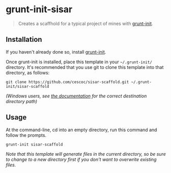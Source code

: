 # grunt-init-sisar

> Creates a scaffhold for a typical project of mines with [grunt-init][].

[grunt-init]: http://gruntjs.com/project-scaffolding

## Installation
If you haven't already done so, install [grunt-init][].

Once grunt-init is installed, place this template in your `~/.grunt-init/` directory. It's recommended that you use git to clone this template into that directory, as follows:

```
git clone https://github.com/cescoc/sisar-scaffold.git ~/.grunt-init/sisar-scaffold
```

_(Windows users, see [the documentation][grunt-init] for the correct destination directory path)_

## Usage

At the command-line, cd into an empty directory, run this command and follow the prompts.

```
grunt-init sisar-scaffold
```

_Note that this template will generate files in the current directory, so be sure to change to a new directory first if you don't want to overwrite existing files._
